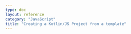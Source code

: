 ```yaml
---
type: doc
layout: reference
category: "JavaScript"
title: "Creating a Kotlin/JS Project from a template"
---
```

